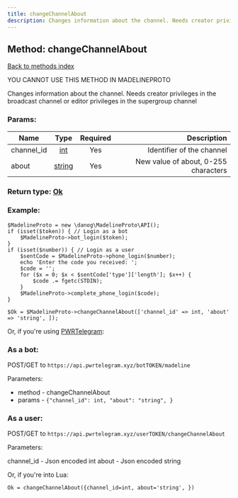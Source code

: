 ```yaml
---
title: changeChannelAbout
description: Changes information about the channel. Needs creator privileges in the broadcast channel or editor privileges in the supergroup channel
---
```

## Method: changeChannelAbout  
[Back to methods index](index.md)


YOU CANNOT USE THIS METHOD IN MADELINEPROTO


Changes information about the channel. Needs creator privileges in the broadcast channel or editor privileges in the supergroup channel

### Params:

| Name     |    Type       | Required | Description |
|----------|:-------------:|:--------:|------------:|
|channel\_id|[int](../types/int.md) | Yes|Identifier of the channel|
|about|[string](../types/string.md) | Yes|New value of about, 0-255 characters|


### Return type: [Ok](../types/Ok.md)

### Example:


```
$MadelineProto = new \danog\MadelineProto\API();
if (isset($token)) { // Login as a bot
    $MadelineProto->bot_login($token);
}
if (isset($number)) { // Login as a user
    $sentCode = $MadelineProto->phone_login($number);
    echo 'Enter the code you received: ';
    $code = '';
    for ($x = 0; $x < $sentCode['type']['length']; $x++) {
        $code .= fgetc(STDIN);
    }
    $MadelineProto->complete_phone_login($code);
}

$Ok = $MadelineProto->changeChannelAbout(['channel_id' => int, 'about' => 'string', ]);
```

Or, if you're using [PWRTelegram](https://pwrtelegram.xyz):

### As a bot:

POST/GET to `https://api.pwrtelegram.xyz/botTOKEN/madeline`

Parameters:

* method - changeChannelAbout
* params - `{"channel_id": int, "about": "string", }`



### As a user:

POST/GET to `https://api.pwrtelegram.xyz/userTOKEN/changeChannelAbout`

Parameters:

channel_id - Json encoded int
about - Json encoded string



Or, if you're into Lua:

```
Ok = changeChannelAbout({channel_id=int, about='string', })
```


